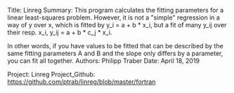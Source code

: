 Title: Linreg
Summary: This program calculates the fitting parameters for a linear least-squares problem.
However, it is not a "simple" regression in a way of y over x, which is fitted by y_i = a + b * x_i,
but a fit of many y_ij over their resp. x_i, y_ij = a + b * c_j * x_i.

In other words, if you have values to be fitted that can be described by the same fitting parameters A and B
and the slope only differs by a parameter, you can fit all together.
Authors: Philipp Traber
Date: April 18, 2019

Project: Linreg
Project_Github: https://github.com/ptrab/linreg/blob/master/fortran
